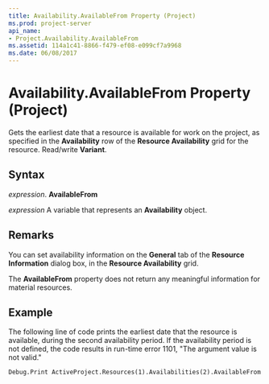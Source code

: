 ```yaml
---
title: Availability.AvailableFrom Property (Project)
ms.prod: project-server
api_name:
- Project.Availability.AvailableFrom
ms.assetid: 114a1c41-8866-f479-ef08-e099cf7a9968
ms.date: 06/08/2017
---
```



# Availability.AvailableFrom Property (Project)

Gets the earliest date that a resource is available for work on the project, as specified in the **Availability** row of the **Resource Availability** grid for the resource. Read/write **Variant**.


## Syntax

 _expression_. **AvailableFrom**

 _expression_ A variable that represents an **Availability** object.


## Remarks

You can set availability information on the **General** tab of the **Resource Information** dialog box, in the **Resource Availability** grid.

The **AvailableFrom** property does not return any meaningful information for material resources.


## Example

The following line of code prints the earliest date that the resource is available, during the second availability period. If the availability period is not defined, the code results in run-time error 1101, "The argument value is not valid."


```vb
Debug.Print ActiveProject.Resources(1).Availabilities(2).AvailableFrom
```


